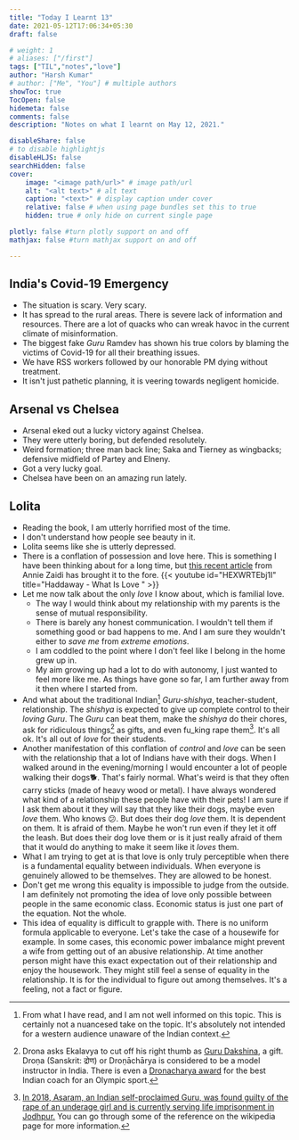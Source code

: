 ```yaml
---
title: "Today I Learnt 13"
date: 2021-05-12T17:06:34+05:30
draft: false

# weight: 1
# aliases: ["/first"]
tags: ["TIL","notes","love"]
author: "Harsh Kumar"
# author: ["Me", "You"] # multiple authors
showToc: true
TocOpen: false
hidemeta: false
comments: false
description: "Notes on what I learnt on May 12, 2021."

disableShare: false
# to disable highlightjs
disableHLJS: false
searchHidden: false
cover:
    image: "<image path/url>" # image path/url
    alt: "<alt text>" # alt text
    caption: "<text>" # display caption under cover
    relative: false # when using page bundles set this to true
    hidden: true # only hide on current single page

plotly: false #turn plotly support on and off
mathjax: false #turn mathjax support on and off

---
```


## India's Covid-19 Emergency

- The situation is scary. Very scary.
- It has spread to the rural areas. There is severe lack of information and resources. There are a lot of quacks who can wreak havoc in the current climate of misinformation.
- The biggest fake *Guru* Ramdev has shown his true colors by blaming the victims of Covid-19 for all their breathing issues.
- We have RSS workers followed by our honorable PM dying without treatment.
- It isn't just pathetic planning, it is veering towards negligent homicide.

## Arsenal vs Chelsea 

- Arsenal eked out a lucky victory against Chelsea.
- They were utterly boring, but defended resolutely.
- Weird formation; three man back line; Saka and Tierney as wingbacks; defensive midfield of Partey and Elneny.
- Got a very lucky goal.
- Chelsea have been on an amazing run lately.

## Lolita

- Reading the book, I am utterly horrified most of the time.
- I don't understand how people see beauty in it.
- Lolita seems like she is utterly depressed.
- There is a conflation of possession and love here. This is something I have been thinking about for a long time, but [this recent article](https://knownturf.blogspot.com/2021/02/notes-on-loveless-land.html?utm_source=pocket-app&utm_medium=share&m=1) from Annie Zaidi has brought it to the fore.
  {{< youtube id="HEXWRTEbj1I" title="Haddaway - What Is Love " >}}
- Let me now talk about the only *love* I know about, which is familial love.
  - The way I would think about my relationship with my parents is the sense of mutual responsibility.
  - There is barely any honest communication. I wouldn't tell them if something good or bad happens to me. And I am sure they wouldn't either to *save me* from *extreme emotions*.
  - I am coddled to the point where I don't feel like I belong in the home grew up in.
  - My aim growing up had a lot to do with autonomy, I just wanted to feel more like me. As things have gone so far, I am further away from it then where I started from.
- And what about the traditional Indian[^1] *Guru-shishya*, teacher-student, relationship. The *shishya* is expected to give up complete control to their *loving* *Guru*. The *Guru* can beat them, make the *shishya* do their chores, ask for ridiculous things[^2] as gifts, and even fu_king rape them[^3]. It's all ok. It's all out of *love* for their students.
- Another manifestation of this conflation of *control* and *love* can be seen with the relationship that a lot of Indians have with their dogs. When I walked around in the evening/morning I would encounter a lot of people walking their dogs🐕. That's fairly normal. What's weird is that they often carry sticks (made of heavy wood or metal). I have always wondered what kind of a relationship these people have with their pets! I am sure if I ask them about it they will say that they like their dogs, maybe even *love* them. Who knows 😕. But does their dog *love* them. It is dependent on them. It is afraid of them. Maybe he won't run even if they let it off the leash. But does their dog love them or is it just really afraid of them that it would do anything to make it seem like it *loves* them.
- What I am trying to get at is that love is only truly perceptible when there is a fundamental equality between individuals. When everyone is genuinely allowed to be themselves. They are allowed to be honest.
- Don't get me wrong this equality is impossible to judge from the outside. I am definitely not promoting the idea of love only possible between people in the same economic class. Economic status is just one part of the equation. Not the whole.
- This idea of equality is difficult to grapple with. There is no uniform formula applicable to everyone. Let's take the case of a housewife for example. In some cases, this economic power imbalance might prevent a wife from getting out of an abusive relationship. At time another person might have this exact expectation out of their relationship and enjoy the housework. They might still feel a sense of equality in the relationship. It is for the individual to figure out among themselves. It's a feeling, not a fact or figure.

[^1]: From what I have read, and I am not well informed on this topic. This is certainly not a nuancesed take on the topic. It's absolutely not intended for a western audience unaware of the Indian context.
[^2]: Drona asks Ekalavya to cut off his right thumb as [Guru Dakshina](https://en.wikipedia.org/wiki/Ekalavya#Guru_Dakshina), a gift. Droṇa (Sanskrit: द्रोण) or Droṇāchārya is considered to be a model instructor in India. There is even a [Dronacharya award](https://en.wikipedia.org/wiki/Dronacharya_Award) for the best Indian coach for an Olympic sport.
[^3]: [In 2018, Asaram, an Indian self-proclaimed Guru, was found guilty of the rape of an underage girl and is currently serving life imprisonment in Jodhpur.](https://en.wikipedia.org/wiki/Asaram#Jodhpur_rape_convictions_and_imprisonment) You can go through some of the reference on the wikipedia page for more information.